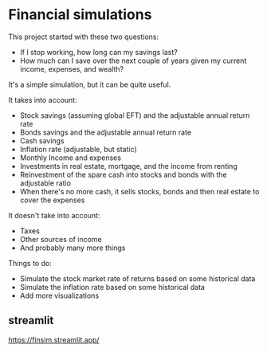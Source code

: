 # Financial simulations

This project started with these two questions:

- If I stop working, how long can my savings last?
- How much can I save over the next couple of years given my current income, expenses, and wealth?

It's a simple simulation, but it can be quite useful.

It takes into account:

- Stock savings (assuming global EFT) and the adjustable annual return rate
- Bonds savings and the adjustable annual return rate
- Cash savings 
- Inflation rate (adjustable, but static)
- Monthly Income and expenses
- Investments in real estate, mortgage, and the income from renting
- Reinvestment of the spare cash into stocks and bonds with the adjustable ratio
- When there's no more cash, it sells stocks, bonds and then real estate to cover the expenses

It doesn't take into account:

- Taxes 
- Other sources of income
- And probably many more things

Things to do:

- Simulate the stock market rate of returns based on some historical data
- Simulate the inflation rate based on some historical data
- Add more visualizations

## streamlit

https://finsim.streamlit.app/